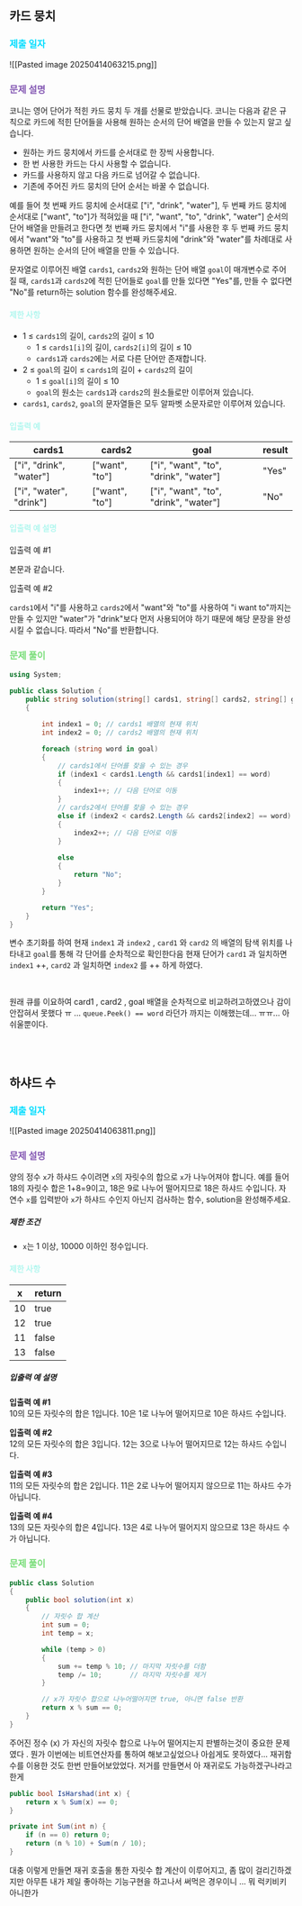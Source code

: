 
## 카드 뭉치

### <font color="00DDFF">제출 일자 </font>

![[Pasted image 20250414063215.png]]



### <font color="#8458B3">문제 설명</font>

코니는 영어 단어가 적힌 카드 뭉치 두 개를 선물로 받았습니다. 코니는 다음과 같은 규칙으로 카드에 적힌 단어들을 사용해 원하는 순서의 단어 배열을 만들 수 있는지 알고 싶습니다.

- 원하는 카드 뭉치에서 카드를 순서대로 한 장씩 사용합니다.
- 한 번 사용한 카드는 다시 사용할 수 없습니다.
- 카드를 사용하지 않고 다음 카드로 넘어갈 수 없습니다.
- 기존에 주어진 카드 뭉치의 단어 순서는 바꿀 수 없습니다.

예를 들어 첫 번째 카드 뭉치에 순서대로 ["i", "drink", "water"], 두 번째 카드 뭉치에 순서대로 ["want", "to"]가 적혀있을 때 ["i", "want", "to", "drink", "water"] 순서의 단어 배열을 만들려고 한다면 첫 번째 카드 뭉치에서 "i"를 사용한 후 두 번째 카드 뭉치에서 "want"와 "to"를 사용하고 첫 번째 카드뭉치에 "drink"와 "water"를 차례대로 사용하면 원하는 순서의 단어 배열을 만들 수 있습니다.

문자열로 이루어진 배열 `cards1`, `cards2`와 원하는 단어 배열 `goal`이 매개변수로 주어질 때, `cards1`과 `cards2`에 적힌 단어들로 `goal`를 만들 있다면 "Yes"를, 만들 수 없다면 "No"를 return하는 solution 함수를 완성해주세요.

#### <font color="#b2f7ef">제한 사항</font>

- 1 ≤ `cards1`의 길이, `cards2`의 길이 ≤ 10
    - 1 ≤ `cards1[i]`의 길이, `cards2[i]`의 길이 ≤ 10
    - `cards1`과 `cards2`에는 서로 다른 단어만 존재합니다.
- 2 ≤ `goal`의 길이 ≤ `cards1`의 길이 + `cards2`의 길이
    - 1 ≤ `goal[i]`의 길이 ≤ 10
    - `goal`의 원소는 `cards1`과 `cards2`의 원소들로만 이루어져 있습니다.
- `cards1`, `cards2`, `goal`의 문자열들은 모두 알파벳 소문자로만 이루어져 있습니다.

#### <font color="#b2f7ef">입출력 예</font>

|cards1|cards2|goal|result|
|---|---|---|---|
|["i", "drink", "water"]|["want", "to"]|["i", "want", "to", "drink", "water"]|"Yes"|
|["i", "water", "drink"]|["want", "to"]|["i", "want", "to", "drink", "water"]|"No"|

#### <font color="#b2f7ef">입출력 예 설명</font>

입출력 예 #1

본문과 같습니다.

입출력 예 #2

`cards1`에서 "i"를 사용하고 `cards2`에서 "want"와 "to"를 사용하여 "i want to"까지는 만들 수 있지만 "water"가 "drink"보다 먼저 사용되어야 하기 때문에 해당 문장을 완성시킬 수 없습니다. 따라서 "No"를 반환합니다.

### <font color="#77dd77">문제 풀이</font>

```cs
using System;

public class Solution {
    public string solution(string[] cards1, string[] cards2, string[] goal) 
    {
        
        int index1 = 0; // cards1 배열의 현재 위치
        int index2 = 0; // cards2 배열의 현재 위치

        foreach (string word in goal) 
        {
            // cards1에서 단어를 찾을 수 있는 경우
            if (index1 < cards1.Length && cards1[index1] == word)
            {
                index1++; // 다음 단어로 이동
            }
            // cards2에서 단어를 찾을 수 있는 경우
            else if (index2 < cards2.Length && cards2[index2] == word) 
            {
                index2++; // 다음 단어로 이동
            }
            
            else 
            {
                return "No";
            }
        }

        return "Yes"; 
    }
}
```

변수 초기화를 하여 현재 `index1` 과 `index2` , `card1` 와 `card2` 의 배열의 탐색 위치를 나타내고
`goal`를 통해 각 단어를 순차적으로 확인한다음 현재 단어가 `card1` 과 일치하면 `index1` ++,
`card2` 과 일치하면 `index2` 를 ++ 하게 하였다.

<br>

원래 큐를 이요하여 card1 , card2 , goal 배열을 순차적으로 비교하려고하였으나 
감이 안잡혀서 못했다 ㅠ ... `queue.Peek() == word` 라던가 까지는 이해했는데...
ㅠㅠ... 아쉬울뿐이다.

<br>
<br>

## 하샤드 수 


### <font color="00DDFF">제출 일자 </font>

![[Pasted image 20250414063811.png]]

### <font color="#8458B3">문제 설명</font>

양의 정수 `x`가 하샤드 수이려면 `x`의 자릿수의 합으로 `x`가 나누어져야 합니다. 예를 들어 18의 자릿수 합은 1+8=9이고, 18은 9로 나누어 떨어지므로 18은 하샤드 수입니다. 자연수 `x`를 입력받아 `x`가 하샤드 수인지 아닌지 검사하는 함수, solution을 완성해주세요.

##### 제한 조건
- `x`는 1 이상, 10000 이하인 정수입니다.

#### <font color="#b2f7ef">제한 사항</font>

|x|return|
|---|---|
|10|true|
|12|true|
|11|false|
|13|false|

##### 입출력 예 설명

**입출력 예 #1**  
10의 모든 자릿수의 합은 1입니다. 10은 1로 나누어 떨어지므로 10은 하샤드 수입니다.

**입출력 예 #2**  
12의 모든 자릿수의 합은 3입니다. 12는 3으로 나누어 떨어지므로 12는 하샤드 수입니다.

**입출력 예 #3**  
11의 모든 자릿수의 합은 2입니다. 11은 2로 나누어 떨어지지 않으므로 11는 하샤드 수가 아닙니다.

**입출력 예 #4**  
13의 모든 자릿수의 합은 4입니다. 13은 4로 나누어 떨어지지 않으므로 13은 하샤드 수가 아닙니다.



### <font color="#77dd77">문제 풀이</font>

```cs
public class Solution 
{
    public bool solution(int x) 
    {
        // 자릿수 합 계산
        int sum = 0;
        int temp = x;

        while (temp > 0) 
        {
            sum += temp % 10; // 마지막 자릿수를 더함
            temp /= 10;       // 마지막 자릿수를 제거
        }

        // x가 자릿수 합으로 나누어떨어지면 true, 아니면 false 반환
        return x % sum == 0;
    }
}
```

주어진 정수 (x) 가 자신의 자릿수 합으로 나누어 떨어지는지 판별하는것이 중요한 문제였다 .
뭔가 이번에는 비트연산자를 통하여 해보고싶었으나 아쉽게도 못하였다...
재귀함수를 이용한 것도 한번 만들어보았었다. 저거를 만들면서 아 재귀로도 가능하겠구나라고 한게

```cs
public bool IsHarshad(int x) {
    return x % Sum(x) == 0;
}

private int Sum(int n) {
    if (n == 0) return 0;
    return (n % 10) + Sum(n / 10);
}
```

대충 이렇게 만들면 재귀 호출을 통한 자릿수 합 계산이 이루어지고, 좀 많이 걸리긴하겠지만 
아무튼 내가 제일 좋아하는 기능구현을 하고나서 써먹은 경우이니 ... 뭐 럭키비키 아니한가 










